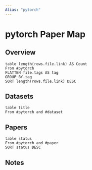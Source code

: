 ```yaml
---
Alias: "pytorch"
---
```

# pytorch Paper Map

## Overview

```dataview
table length(rows.file.link) AS Count
From #pytorch
FLATTEN file.tags AS tag
GROUP BY tag
SORT length(rows.file.link) DESC
```

## Datasets

```dataview
table title
From #pytorch and #dataset
```

## Papers

```dataview
table status
From #pytorch and #paper
SORT status DESC
```

## Notes
